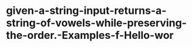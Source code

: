 given-a-string-input-returns-a-string-of-vowels-while-preserving-the-order.-Examples-f-Hello-wor
================================================================================================
